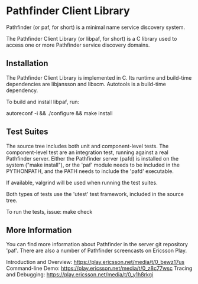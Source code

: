 # Pathfinder Client Library

Pathfinder (or paf, for short) is a minimal name service discovery
system.

The Pathfinder Client Library (or libpaf, for short) is a C library
used to access one or more Pathfinder service discovery domains.

## Installation

The Pathfinder Client Library is implemented in C. Its runtime and
build-time dependencies are libjansson and libxcm. Autotools is a
build-time dependency.

To build and install libpaf, run:

autoreconf -i && ./configure && make install

## Test Suites

The source tree includes both unit and component-level tests. The
component-level test are an integration test, running against a real
Pathfinder server. Either the Pathfinder server (pafd) is installed on
the system ("make install"), or the 'paf' module needs to be included
in the PYTHONPATH, and the PATH needs to include the 'pafd'
executable.

If available, valgrind will be used when running the test suites.

Both types of tests use the 'utest' test framework, included in the
source tree.

To run the tests, issue:
make check

## More Information

You can find more information about Pathfinder in the server git
repository 'paf'. There are also a number of Pathfinder screencasts on
Ericsson Play.

Introduction and Overview:
https://play.ericsson.net/media/t/0_bewz17us
Command-line Demo:
https://play.ericsson.net/media/t/0_z8c77wsc
Tracing and Debugging:
https://play.ericsson.net/media/t/0_y1h8rkgi
